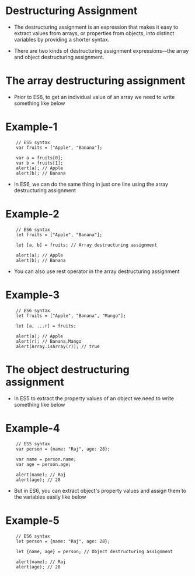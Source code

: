 # Destructuring Assignment
* The destructuring assignment is an expression that makes it easy to extract values from arrays, or properties from objects, into distinct variables by providing a shorter syntax.

* There are two kinds of destructuring assignment expressions—the array and object destructuring assignment.

# The array destructuring assignment
* Prior to ES6, to get an individual value of an array we need to write something like below

# Example-1

        // ES5 syntax
        var fruits = ["Apple", "Banana"];

        var a = fruits[0];
        var b = fruits[1];
        alert(a); // Apple
        alert(b); // Banana

* In ES6, we can do the same thing in just one line using the array destructuring assignment

# Example-2

        // ES6 syntax
        let fruits = ["Apple", "Banana"];

        let [a, b] = fruits; // Array destructuring assignment

        alert(a); // Apple
        alert(b); // Banana

* You can also use rest operator in the array destructuring assignment

# Example-3

        // ES6 syntax
        let fruits = ["Apple", "Banana", "Mango"];

        let [a, ...r] = fruits;

        alert(a); // Apple
        alert(r); // Banana,Mango
        alert(Array.isArray(r)); // true

# The object destructuring assignment
* In ES5 to extract the property values of an object we need to write something like below

# Example-4

        // ES5 syntax
        var person = {name: "Raj", age: 28};

        var name = person.name;
        var age = person.age;

        alert(name); // Raj
        alert(age); // 28

* But in ES6, you can extract object's property values and assign them to the variables easily like below

# Example-5

        // ES6 syntax
        let person = {name: "Raj", age: 28};

        let {name, age} = person; // Object destructuring assignment

        alert(name); // Raj
        alert(age); // 28



    